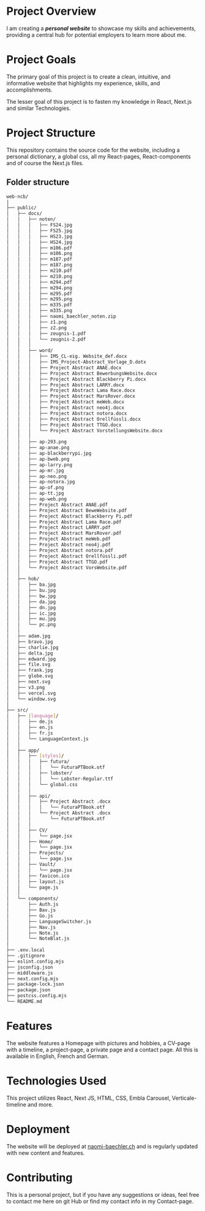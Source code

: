 # Project Overview
I am creating a ***personal website*** to showcase my skills and achievements, providing a central hub for potential employers to learn more about me.

# Project Goals
The primary goal of this project is to create a clean, intuitive, and informative website that highlights my experience, skills, and accomplishments.

The lesser goal of this project is to fasten my knowledge in React, Next.js and similar Technologies.

# Project Structure
This repository contains the source code for the website, including a personal dictionary, a global css, all my React-pages, React-components and of course the Next.js files.
## Folder structure
```bash
web-ncb/
│
├── public/
│   ├── docs/
│   │   ├── noten/
│   │   │   ├── FS24.jpg
│   │   │   ├── FS25.jpg
│   │   │   ├── HS23.jpg
│   │   │   ├── HS24.jpg
│   │   │   ├── m106.pdf
│   │   │   ├── m106.png
│   │   │   ├── m187.pdf
│   │   │   ├── m187.png
│   │   │   ├── m210.pdf
│   │   │   ├── m210.png
│   │   │   ├── m294.pdf
│   │   │   ├── m294.png
│   │   │   ├── m295.pdf
│   │   │   ├── m295.png
│   │   │   ├── m335.pdf
│   │   │   ├── m335.png
│   │   │   ├── naomi_baechler_noten.zip
│   │   │   ├── z1.png
│   │   │   ├── z2.png
│   │   │   ├── zeugnis-1.pdf
│   │   │   └── zeugnis-2.pdf
│   │   │
│   │   ├── word/
│   │   │   ├── IMS_CL-eig. Website_def.docx
│   │   │   ├── IMS_Project-Abstract_Vorlage_D.dotx
│   │   │   ├── Project Abstract ANAE.docx
│   │   │   ├── Project Abstract BewerbungsWebsite.docx
│   │   │   ├── Project Abstract Blackberry Pi.docx
│   │   │   ├── Project Abstract LARRY.docx
│   │   │   ├── Project Abstract Lama Race.docx
│   │   │   ├── Project Abstract MarsRover.docx
│   │   │   ├── Project Abstract meWeb.docx
│   │   │   ├── Project Abstract neo4j.docx
│   │   │   ├── Project Abstract notora.docx
│   │   │   ├── Project Abstract Orellfüssli.docx
│   │   │   ├── Project Abstract TTGO.docx
│   │   │   └── Project Abstract VorstellungsWebsite.docx
│   │   │
│   │   ├── ap-293.png
│   │   ├── ap-anae.png
│   │   ├── ap-blackberrypi.jpg
│   │   ├── ap-bweb.png
│   │   ├── ap-larry.png
│   │   ├── ap-mr.jpg
│   │   ├── ap-neo.png
│   │   ├── ap-notora.jpg
│   │   ├── ap-of.png
│   │   ├── ap-tt.jpg
│   │   ├── ap-web.png
│   │   ├── Project Abstract ANAE.pdf
│   │   ├── Project Abstract BeweWebsite.pdf
│   │   ├── Project Abstract Blackberry Pi.pdf
│   │   ├── Project Abstract Lama Race.pdf
│   │   ├── Project Abstract LARRY.pdf
│   │   ├── Project Abstract MarsRover.pdf
│   │   ├── Project Abstract meWeb.pdf
│   │   ├── Project Abstract neo4j.pdf
│   │   ├── Project Abstract notora.pdf
│   │   ├── Project Abstract Orellfüssli.pdf
│   │   ├── Project Abstract TTGO.pdf
│   │   └── Project Abstract VorsWebsite.pdf
│   │
│   ├── hob/
│   │   ├── ba.jpg
│   │   ├── bu.jpg
│   │   ├── bw.jpg
│   │   ├── da.jpg
│   │   ├── dn.jpg
│   │   ├── ic.jpg
│   │   ├── mu.jpg
│   │   └── pc.png
│   │
│   ├── adam.jpg
│   ├── bravo.jpg
│   ├── charlie.jpg
│   ├── delta.jpg
│   ├── edward.jpg
│   ├── file.svg
│   ├── frank.jpg
│   ├── globe.svg
│   ├── next.svg
│   ├── v3.png
│   ├── vercel.svg
│   └── window.svg
│
├── src/
│   ├── [language]/
│   │   ├── de.js
│   │   ├── en.js
│   │   ├── fr.js
│   │   └── LanguageContext.js
│   │
│   ├── app/
│   │   ├── [styles]/
│   │   │   ├── futura/
│   │   │   │   └── FuturaPTBook.otf
│   │   │   ├── lobster/
│   │   │   │   └── Lobster-Regular.ttf
│   │   │   └── global.css
│   │   │
│   │   ├── api/
│   │   │   ├── Project Abstract .docx
│   │   │   │   └── FuturaPTBook.otf
│   │   │   └── Project Abstract .docx
│   │   │       └── FuturaPTBook.otf
│   │   │
│   │   ├── CV/
│   │   │   └── page.jsx
│   │   ├── Home/
│   │   │   └── page.jsx
│   │   ├── Projects/
│   │   │   └── page.jsx
│   │   ├── Vault/
│   │   │   └── page.jsx
│   │   ├── favicon.ico
│   │   ├── layout.js
│   │   └── page.js
│   │
│   └── components/
│       ├── Auth.js
│       ├── Bav.js
│       ├── Go.js
│       ├── LanguageSwitcher.js
│       ├── Nav.js
│       ├── Note.js
│       └── NoteBlat.js
│
├── .env.local
├── .gitignore
├── eslint.config.mjs
├── jsconfig.json
├── middleware.js
├── next.config.mjs
├── package-lock.json
├── package.json
├── postcss.config.mjs
└── README.md
```

# Features
The website features a Homepage with pictures and hobbies, a CV-page with a timeline, a project-page, a private page and a contact page. All this is available in English, French and German.

# Technologies Used
This project utilizes React, Next JS, HTML, CSS, Embla Carousel, Verticale-timeline and more.

# Deployment
The website will be deployed at [naomi-baechler.ch](https://naomi-baechler.ch) and is regularly updated with new content and features.

# Contributing
This is a personal project, but if you have any suggestions or ideas, feel free to contact me here on git Hub or find my contact info in my Contact-page.
